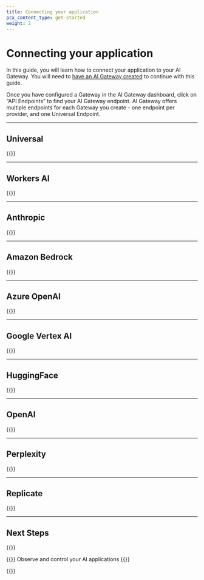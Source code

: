 ```yaml
---
title: Connecting your application
pcx_content_type: get-started
weight: 2
---
```


# Connecting your application

In this guide, you will learn how to connect your application to your AI Gateway. You will need to [have an AI Gateway created](/ai-gateway/get-started/creating-gateway) to continue with this guide.

Once you have configured a Gateway in the AI Gateway dashboard, click on “API Endpoints” to find your AI Gateway endpoint. AI Gateway offers multiple endpoints for each Gateway you create - one endpoint per provider, and one Universal Endpoint.

---
## Universal
{{<render file="_universal.md">}}

---

## Workers AI
{{<render file="_workersai.md">}}

---

## Anthropic
{{<render file="_anthropic.md">}}

---
## Amazon Bedrock
{{<render file="_bedrock.md">}}

---

## Azure OpenAI
{{<render file="_azureopenai.md">}}

---

## Google Vertex AI
{{<render file="_vertex.md">}}

---

## HuggingFace
{{<render file="_huggingface.md">}}

---
## OpenAI
{{<render file="_openai.md">}}

---

## Perplexity
{{<render file="_perplexity.md">}}

---

## Replicate
{{<render file="_replicate.md">}}

---

## Next Steps

{{<resource-group>}}

{{<resource header="Observe and control" href="/ai-gateway/get-started/configuring-settings/" icon="learning-center-book">}} Observe and control your AI applications {{</resource>}}

{{</resource-group>}}